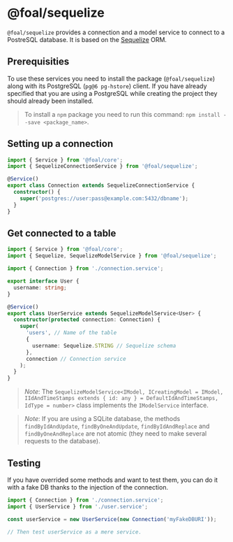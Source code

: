 # @foal/sequelize

`@foal/sequelize` provides a connection and a model service to connect to a PostreSQL<!-- or MySQL--> database. It is based on the [Sequelize](http://docs.sequelizejs.com/) ORM.

## Prerequisities

To use these services you need to install the package (`@foal/sequelize`) along with its <!--MySQL (`mysql2`) or -->PostgreSQL (`pg@6 pg-hstore`) client<!--s-->. <!--If you have already specified which database you are using while creating the project they should already been installed.-->If you have already specified that you are using a PostgreSQL while creating the project they should already been installed.

> To install a `npm` package you need to run this command: `npm install --save <package_name>`.

## Setting up a connection

```typescript
import { Service } from '@foal/core';
import { SequelizeConnectionService } from '@foal/sequelize';

@Service()
export class Connection extends SequelizeConnectionService {
  constructor() {
    super('postgres://user:pass@example.com:5432/dbname');
  }
}
```

## Get connected to a table

```typescript
import { Service } from '@foal/core';
import { Sequelize, SequelizeModelService } from '@foal/sequelize';

import { Connection } from './connection.service';

export interface User {
  username: string;
}

@Service()
export class UserService extends SequelizeModelService<User> {
  constructor(protected connection: Connection) {
    super(
      'users', // Name of the table
      {
        username: Sequelize.STRING // Sequelize schema
      },
      connection // Connection service
    );
  }
}
```

> *Note*: The `SequelizeModelService<IModel, ICreatingModel = IModel, IIdAndTimeStamps extends { id: any } = DefaultIdAndTimeStamps, IdType = number>` class implements the `IModelService` interface.

> *Note*: If you are using a SQLite database, the methods `findByIdAndUpdate`, `findByOneAndUpdate`, `findByIdAndReplace` and `findByOneAndReplace` are not atomic (they need to make several requests to the database).

## Testing

If you have overrided some methods and want to test them, you can do it with a fake DB thanks to the injection of the connection.

```typescript
import { Connection } from './connection.service';
import { UserService } from './user.service';

const userService = new UserService(new Connection('myFakeDBURI'));

// Then test userService as a mere service.
```